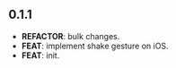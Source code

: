 ## 0.1.1

 - **REFACTOR**: bulk changes.
 - **FEAT**: implement shake gesture on iOS.
 - **FEAT**: init.

